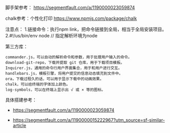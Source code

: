 脚手架参考：
https://segmentfault.com/a/1190000023059874

chalk参考：个性化打印
https://www.npmjs.com/package/chalk


注意点：
1.链接命令：执行npm link，把命令链接到全局，相当于全局安装项目。
2.#!/us/bin/env node   // 指定解析环境为node


第三方库：

```
commander.js，可以自动的解析命令和参数，用于处理用户输入的命令。
download-git-repo，下载并提取 git 仓库，用于下载项目模板。
Inquirer.js，通用的命令行用户界面集合，用于和用户进行交互。
handlebars.js，模板引擎，将用户提交的信息动态填充到文件中。
ora，下载过程久的话，可以用于显示下载中的动画效果。
chalk，可以给终端的字体加上颜色。
log-symbols，可以在终端上显示出 √ 或 × 等的图标。

```

具体搭建参考：

* https://segmentfault.com/a/1190000023059874

* https://segmentfault.com/a/1190000015222967?utm_source=sf-similar-article